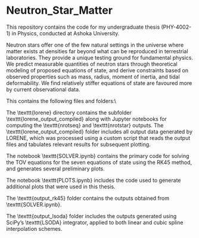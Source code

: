 # Neutron_Star_Matter
This repository contains the code for my undergraduate thesis (PHY-4002-1) in Physics, conducted at Ashoka University.

Neutron stars offer one of the few natural settings in the universe where matter exists at densities far beyond what can be reproduced in terrestrial laboratories. They provide a unique testing ground for fundamental physics. We predict measurable quantities of neutron stars through theoretical modeling of proposed equations of state, and derive constraints based on observed properties such as mass, radius, moment of inertia, and tidal deformability. We find relatively stiffer equations of state are favoured more by current observational data.

This contains the following files and folders:\\

The \texttt{lorene} directory contains the subfolder \texttt{lorene\_output\_compiled} along with Jupyter notebooks for computing the \texttt{nrotseq} and \texttt{nrotstar} outputs. The \texttt{lorene\_output\_compiled} folder includes all output data generated by LORENE, which was processed using a custom script that reads the output files and tabulates relevant results for subsequent plotting.

The notebook \texttt{SOLVER.ipynb} contains the primary code for solving the TOV equations for the seven equations of state using the RK45 method, and generates several preliminary plots.

The notebook \texttt{PLOTS.ipynb} includes the code used to generate additional plots that were used in this thesis.

The \texttt{output\_rk45} folder contains the outputs obtained from \texttt{SOLVER.ipynb}.

The \texttt{output\_lsoda} folder includes the outputs generated using SciPy’s \texttt{LSODA} integrator, applied to both linear and cubic spline interpolation schemes.
